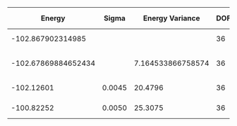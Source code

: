| Energy              | Sigma  | Energy Variance   | DOF | Einf | Method                       | Data Repository |
|---------------------|--------|-------------------|-----|------|------------------------------|-----------------|
| -102.867902314985   |        |                   | 36  | 0    | Exact diagonalization        |                 |
| -102.67869884652434 |        | 7.164533866758574 | 36  | 0    | DMRG (bond dimension = 2048) |                 |
| -102.12601          | 0.0045 | 20.4796           | 36  | 0    | RBM (alpha = 1)              |                 |
| -100.82252          | 0.0050 | 25.3075           | 36  | 0    | Jastrow baseline             |                 |
